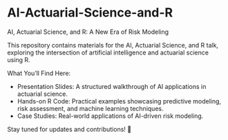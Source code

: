 # AI-Actuarial-Science-and-R
AI, Actuarial Science, and R: A New Era of Risk Modeling

This repository contains materials for the AI, Actuarial Science, and R talk, exploring the intersection of artificial intelligence and actuarial science using R.

What You’ll Find Here:

- Presentation Slides: A structured walkthrough of AI applications in actuarial science.
- Hands-on R Code: Practical examples showcasing predictive modeling, risk assessment, and machine learning techniques.
- Case Studies: Real-world applications of AI-driven risk modeling.

Stay tuned for updates and contributions! 🚀
